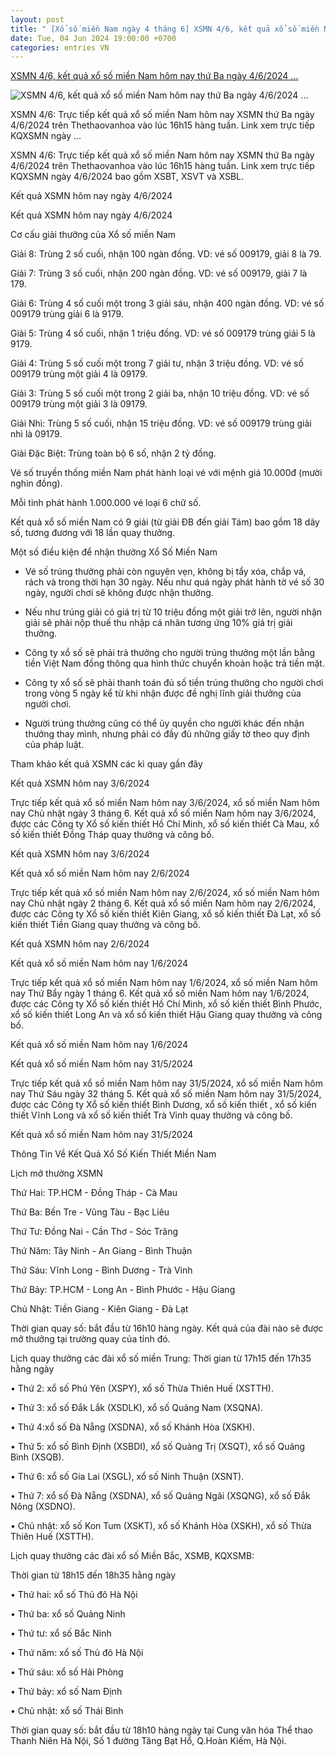 ```yaml
---
layout: post
title: " [Xổ số miền Nam ngày 4 tháng 6] XSMN 4/6, kết quả xổ số miền Nam hôm nay thứ Ba ngày 4/6/2024 ..."
date: Tue, 04 Jun 2024 19:00:00 +0700
categories: entries VN
---
```

[XSMN 4/6, kết quả xổ số miền Nam hôm nay thứ Ba ngày 4/6/2024 ...](https://thethaovanhoa.vn/xsmn-4-6-ket-qua-xo-so-mien-nam-hom-nay-thu-ba-ngay-4-6-2024-truc-tiep-xo-so-ngay-4-thang-6-20240604095412203.htm)

![XSMN 4/6, kết quả xổ số miền Nam hôm nay thứ Ba ngày 4/6/2024 ...](https://thethaovanhoa.mediacdn.vn/thumb_w/1200/372676912336973824/2024/6/4/xsmn46-17174935283821298112932-0-0-396-704-crop-17174935404111304556551.png)

XSMN 4/6: Trực tiếp kết quả xổ số miền Nam hôm nay XSMN thứ Ba ngày 4/6/2024 trên Thethaovanhoa vào lúc 16h15 hàng tuần. Link xem trực tiếp KQXSMN ngày ...

XSMN 4/6: Trực tiếp kết quả xổ số miền Nam hôm nay XSMN thứ Ba ngày 4/6/2024 trên Thethaovanhoa vào lúc 16h15 hàng tuần. Link xem trực tiếp KQXSMN ngày 4/6/2024 bao gồm XSBT, XSVT và XSBL.



Kết quả XSMN hôm nay ngày 4/6/2024

Kết quả XSMN hôm nay ngày 4/6/2024

Cơ cấu giải thưởng của Xổ số miền Nam



Giải 8: Trùng 2 số cuối, nhận 100 ngàn đồng. VD: vé số 009179, giải 8 là 79.

Giải 7: Trùng 3 số cuối, nhận 200 ngàn đồng. VD: vé số 009179, giải 7 là 179.

Giải 6: Trùng 4 số cuối một trong 3 giải sáu, nhận 400 ngàn đồng. VD: vé số 009179 trùng giải 6 là 9179.

Giải 5: Trùng 4 số cuối, nhận 1 triệu đồng. VD: vé số 009179 trùng giải 5 là 9179.

Giải 4: Trùng 5 số cuối một trong 7 giải tư, nhận 3 triệu đồng. VD: vé số 009179 trùng một giải 4 là 09179.

Giải 3: Trùng 5 số cuối một trong 2 giải ba, nhận 10 triệu đồng. VD: vé số 009179 trùng một giải 3 là 09179.

Giải Nhì: Trùng 5 số cuối, nhận 15 triệu đồng. VD: vé số 009179 trùng giải nhì là 09179.

Giải Đặc Biệt: Trùng toàn bộ 6 số, nhận 2 tỷ đồng.

Vé số truyền thống miền Nam phát hành loại vé với mệnh giá 10.000đ (mười nghìn đồng).

Mỗi tỉnh phát hành 1.000.000 vé loại 6 chữ số.

Kết quả xổ số miền Nam có 9 giải (từ giải ĐB đến giải Tám) bao gồm 18 dãy số, tương đương với 18 lần quay thưởng.

Một số điều kiện để nhận thưởng Xổ Số Miền Nam

- Vé số trúng thưởng phải còn nguyên vẹn, không bị tẩy xóa, chắp vá, rách và trong thời hạn 30 ngày. Nếu như quá ngày phát hành tờ vé số 30 ngày, người chơi sẽ không được nhận thưởng.



- Nếu như trúng giải có giá trị từ 10 triệu đồng một giải trở lên, người nhận giải sẽ phải nộp thuế thu nhập cá nhân tương ứng 10% giá trị giải thưởng.

- Công ty xổ số sẽ phải trả thưởng cho người trúng thưởng một lần bằng tiền Việt Nam đồng thông qua hình thức chuyển khoản hoặc trả tiền mặt.

- Công ty xổ số sẽ phải thanh toán đủ số tiền trúng thưởng cho người chơi trong vòng 5 ngày kể từ khi nhận được đề nghị lĩnh giải thưởng của người chơi.

- Người trúng thưởng cũng có thể ủy quyền cho người khác đến nhận thưởng thay mình, nhưng phải có đầy đủ những giấy tờ theo quy định của pháp luật.

Tham khảo kết quả XSMN các kì quay gần đây

Kết quả XSMN hôm nay 3/6/2024

Trực tiếp kết quả xổ số miền Nam hôm nay 3/6/2024, xổ số miền Nam hôm nay Chủ nhật ngày 3 tháng 6. Kết quả xổ số miền Nam hôm nay 3/6/2024, được các Công ty Xổ số kiến thiết Hồ Chí Minh, xổ số kiến thiết Cà Mau, xổ số kiến thiết Đồng Tháp quay thưởng và công bố.

Kết quả XSMN hôm nay 3/6/2024

Kết quả xổ số miền Nam hôm nay 2/6/2024

Trực tiếp kết quả xổ số miền Nam hôm nay 2/6/2024, xổ số miền Nam hôm nay Chủ nhật ngày 2 tháng 6. Kết quả xổ số miền Nam hôm nay 2/6/2024, được các Công ty Xổ số kiến thiết Kiên Giang, xổ số kiến thiết Đà Lạt, xổ số kiến thiết Tiền Giang quay thưởng và công bố.

Kết quả XSMN hôm nay 2/6/2024

Kết quả xổ số miền Nam hôm nay 1/6/2024

Trực tiếp kết quả xổ số miền Nam hôm nay 1/6/2024, xổ số miền Nam hôm nay Thứ Bẩy ngày 1 tháng 6. Kết quả xổ số miền Nam hôm nay 1/6/2024, được các Công ty Xổ số kiến thiết Hồ Chí Minh, xổ số kiến thiết Bình Phước, xổ số kiến thiết Long An và xổ số kiến thiết Hậu Giang quay thưởng và công bố.

Kết quả xổ số miền Nam hôm nay 1/6/2024

Kết quả xổ số miền Nam hôm nay 31/5/2024

Trực tiếp kết quả xổ số miền Nam hôm nay 31/5/2024, xổ số miền Nam hôm nay Thứ Sáu ngày 32 tháng 5. Kết quả xổ số miền Nam hôm nay 31/5/2024, được các Công ty Xổ số kiến thiết Bình Dương, xổ số kiến thiết , xổ số kiến thiết Vĩnh Long và xổ số kiến thiết Trà Vinh quay thưởng và công bố.

Kết quả xổ số miền Nam hôm nay 31/5/2024

Thông Tin Về Kết Quả Xổ Số Kiến Thiết Miền Nam



Lịch mở thưởng XSMN

Thứ Hai: TP.HCM - Đồng Tháp - Cà Mau

Thứ Ba: Bến Tre - Vũng Tàu - Bạc Liêu

Thứ Tư: Đồng Nai - Cần Thơ - Sóc Trăng

Thứ Năm: Tây Ninh - An Giang - Bình Thuận

Thứ Sáu: Vĩnh Long - Bình Dương - Trà Vinh

Thứ Bảy: TP.HCM - Long An - Bình Phước - Hậu Giang

Chủ Nhật: Tiền Giang - Kiên Giang - Đà Lạt

Thời gian quay số: bắt đầu từ 16h10 hàng ngày. Kết quả của đài nào sẽ được mở thưởng tại trường quay của tỉnh đó.

Lịch quay thưởng các đài xổ số miền Trung: Thời gian từ 17h15 đến 17h35 hằng ngày

• Thứ 2: xổ số Phú Yên (XSPY), xổ số Thừa Thiên Huế (XSTTH).

• Thứ 3: xổ số Đắk Lắk (XSDLK), xổ số Quảng Nam (XSQNA).

• Thứ 4:xổ số Đà Nẵng (XSDNA), xổ số Khánh Hòa (XSKH).

• Thứ 5: xổ số Bình Định (XSBDI), xổ số Quảng Trị (XSQT), xổ số Quảng Bình (XSQB).

• Thứ 6: xổ số Gia Lai (XSGL), xổ số Ninh Thuận (XSNT).

• Thứ 7: xổ số Đà Nẵng (XSDNA), xổ số Quảng Ngãi (XSQNG), xổ số Đắk Nông (XSDNO).

• Chủ nhật: xổ số Kon Tum (XSKT), xổ số Khánh Hòa (XSKH), xổ số Thừa Thiên Huế (XSTTH).

Lịch quay thưởng các đài xổ số Miền Bắc, XSMB, KQXSMB:

Thời gian từ 18h15 đến 18h35 hằng ngày

• Thứ hai: xổ số Thủ đô Hà Nội

• Thứ ba: xổ số Quảng Ninh

• Thứ tư: xổ số Bắc Ninh

• Thứ năm: xổ số Thủ đô Hà Nội

• Thứ sáu: xổ số Hải Phòng

• Thứ bảy: xổ số Nam Định

• Chủ nhật: xổ số Thái Bình

Thời gian quay số: bắt đầu từ 18h10 hàng ngày tại Cung văn hóa Thể thao Thanh Niên Hà Nội, Số 1 đường Tăng Bạt Hổ, Q.Hoàn Kiếm, Hà Nội.

